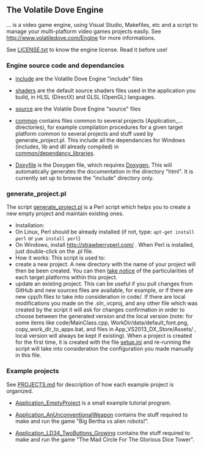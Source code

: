 
## The Volatile Dove Engine 

... is a video game engine, using Visual Studio, Makefiles, etc and a script to manage your multi-plaftorm video games projects easily. See http://www.volatiledove.com/Engine for more informations.

See [LICENSE.txt](./LICENSE.txt) to know the engine license. Read it before use!

### Engine source code and dependancies
   
 * [include](./include) are the Volatile Dove Engine "include" files

 * [shaders](./shaders) are the default source shaders files used in the application
   you build, in HLSL (DirectX) and GLSL (OpenGL) languages.

 * [source](./source) are the Volatile Dove Engine "source" files
 
 * [common](./common) contains files common to several projects (Application_... directories), 
   for example compilation procedures for a given target platform common to several projects
   and stuff used by generate_project.pl. This include all the dependancies for Windows (includes, lib and dll already compiled) in [common/dependancy_libraries](./common/dependancy_libraries).


 * [Doxyfile](./Doxyfile) is the Doxygen file, which requires 
  [Doxygen](http://www.stack.nl/~dimitri/doxygen/),
  This will automatically generates the documentation in the directory "html".
  It is currently set up to browse the "include" directory only.

### generate_project.pl

The script [generate_project.pl](./generate_project.pl) is a Perl script which helps you to create a new empty project and maintain existing ones.
 * Installation:
  * On Linux, Perl should be already installed (if not, type: `apt-get install perl` or `yum install perl`)
  * On Windows, install http://strawberryperl.com/ . When Perl is installed, just double-click on the .pl file.
 * How it works: This script is used to:
  * create a new project. A new directory with the name of your project will then be been created. You can then [take notice](./PROJECTS.md) of the particularities of each target platforms within this project.
  * update an existing project. This can be useful if you pull changes from GitHub and new sources files are available, for example, or if there are new cpp/h files to take into consideration in code/. If there are local modifications you made on the .sln,.vcproj, and any other file which was created by the script it will ask for changes confirmation in order to choose between the generated version and the local version (note: for some items like code/MainClass.cpp, WorkDir/data/default_font.png, copy_work_dir_to_appx.bat, and files in App_VS2013_DX_Store/Assets/ , local version will always be kept if existing). When a project is created for the first time, it is created with the file [setup.ini](./PROJECTS.md#setupini) and re-running the script will take into consideration the configuration you made manually in this file.

### Example projects

See [PROJECTS.md](./PROJECTS.md) for description of how each example project is organized.

 * [Application_EmptyProject](./Application_EmptyProject) is a small example tutorial program.

 * [Application_AnUnconventionalWeapon](./Application_AnUnconventionalWeapon) contains the stuff 
   required to make and run the game "Big Bertha vs alien robots!". 

 * [Application_LD34_TwoButtons_Growing](./Application_LD34_TwoButtons_Growing) contains the stuff 
   required to make and run the game "The Mad Circle For The Glorious Dice Tower". 
